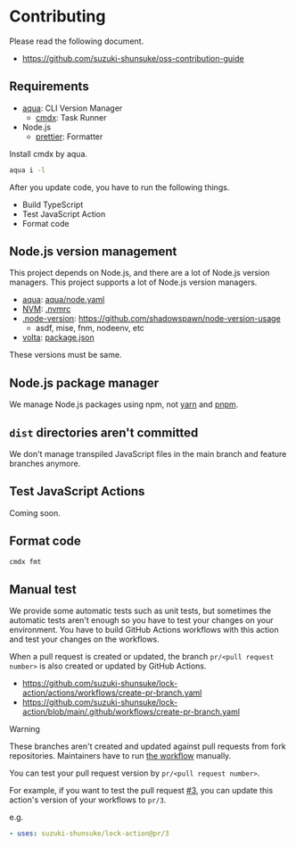 # Contributing

Please read the following document.

- https://github.com/suzuki-shunsuke/oss-contribution-guide

## Requirements

- [aqua](https://aquaproj.github.io/): CLI Version Manager
  - [cmdx](https://github.com/suzuki-shunsuke/cmdx): Task Runner
- Node.js
  - [prettier](https://prettier.io/): Formatter

Install cmdx by aqua.

```sh
aqua i -l
```

After you update code, you have to run the following things.

- Build TypeScript
- Test JavaScript Action
- Format code

## Node.js version management

This project depends on Node.js, and there are a lot of Node.js version managers.
This project supports a lot of Node.js version managers.

- [aqua](https://aquaproj.github.io/): [aqua/node.yaml](aqua/node.yaml)
- [NVM](https://github.com/nvm-sh/nvm): [.nvmrc](.nvmrc)
- [.node-version](.node-version): https://github.com/shadowspawn/node-version-usage
  - asdf, mise, fnm, nodeenv, etc
- [volta](https://volta.sh/): [package.json](package.json)

These versions must be same.

## Node.js package manager

We manage Node.js packages using npm, not [yarn](https://yarnpkg.com/) and [pnpm](https://pnpm.io/).

## `dist` directories aren't committed

We don't manage transpiled JavaScript files in the main branch and feature branches anymore.

## Test JavaScript Actions

Coming soon.

## Format code

```sh
cmdx fmt
```

## Manual test

We provide some automatic tests such as unit tests, but sometimes the automatic tests aren't enough so you have to test your changes on your environment.
You have to build GitHub Actions workflows with this action and test your changes on the workflows.

When a pull request is created or updated, the branch `pr/<pull request number>` is also created or updated by GitHub Actions.

- https://github.com/suzuki-shunsuke/lock-action/actions/workflows/create-pr-branch.yaml
- https://github.com/suzuki-shunsuke/lock-action/blob/main/.github/workflows/create-pr-branch.yaml

> [!WARNING]
> These branches aren't created and updated against pull requests from fork repositories.
> Maintainers have to run [the workflow](https://github.com/suzuki-shunsuke/lock-action/actions/workflows/create-pr-branch.yaml) manually.

You can test your pull request version by `pr/<pull request number>`.

For example, if you want to test the pull request [#3](https://github.com/suzuki-shunsuke/lock-action/pull/3),
you can update this action's version of your workflows to `pr/3`.

e.g.

```yaml
- uses: suzuki-shunsuke/lock-action@pr/3
```
